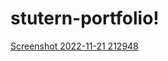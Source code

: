 # stutern-portfolio!



[Screenshot 2022-11-21 212948](https://user-images.githubusercontent.com/99470227/203164494-4ad11bc8-3ee2-457f-be84-4baa2f908cb8.jpg)

